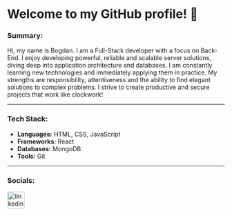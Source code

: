 # Welcome to my GitHub profile! 👋

### Summary:

Hi, my name is Bogdan. I am a Full-Stack developer with a focus on Back-End. I enjoy developing powerful, reliable and
scalable server solutions, diving deep into application architecture and databases. I am constantly learning new
technologies and immediately applying them in practice. My strengths are responsibility, attentiveness and the ability
to find elegant solutions to complex problems. I strive to create productive and secure projects that work like
clockwork!

---

### Tech Stack:

-   **Languages:** HTML, CSS, JavaScript
-   **Frameworks:** React
-   **Databases:** MongoDB
-   **Tools:** Git

---

### Socials:

<a href="linkedin.com" target="blank">
<img src="https://upload.wikimedia.org/wikipedia/commons/thumb/c/ca/LinkedIn_logo_initials.png/480px-LinkedIn_logo_initials.png" width="40" alt="linkedin-logo" />
</a>
